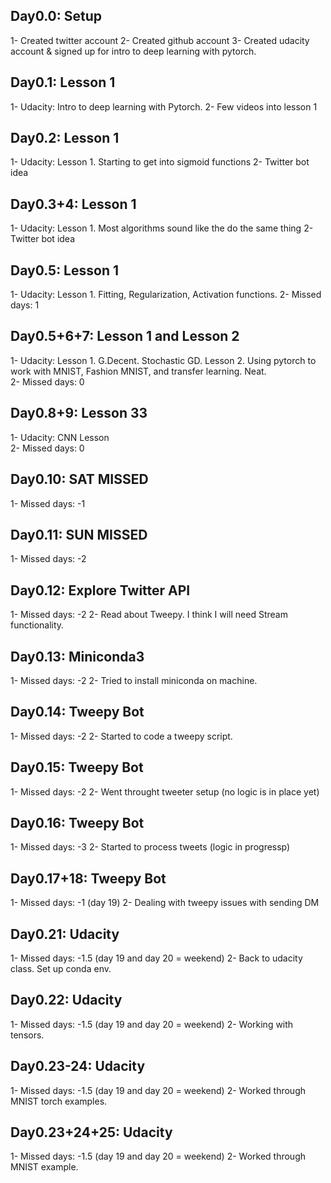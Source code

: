 Day0.0: Setup
---------------
1- Created twitter account
2- Created github account
3- Created udacity account & signed up for intro to deep learning with pytorch.

Day0.1: Lesson 1
---------------
1- Udacity: Intro to deep learning with Pytorch. 
2- Few videos into lesson 1

Day0.2: Lesson 1
---------------
1- Udacity: Lesson 1. Starting to get into sigmoid functions
2- Twitter bot idea

Day0.3+4: Lesson 1
---------------
1- Udacity: Lesson 1. Most algorithms sound like the do the same thing
2- Twitter bot idea

Day0.5: Lesson 1
---------------
1- Udacity: Lesson 1. Fitting, Regularization, Activation functions. 
2- Missed days: 1


Day0.5+6+7: Lesson 1 and Lesson 2
---------------
1- Udacity: Lesson 1. G.Decent. Stochastic GD. Lesson 2. Using pytorch to work with MNIST, Fashion MNIST, and transfer learning. Neat.   
2- Missed days: 0

Day0.8+9: Lesson 33
---------------
1- Udacity: CNN Lesson   
2- Missed days: 0

Day0.10: SAT MISSED
---------------
1- Missed days: -1

Day0.11: SUN MISSED
---------------
1- Missed days: -2

Day0.12: Explore Twitter API
---------------
1- Missed days: -2
2- Read about Tweepy. I think I will need Stream functionality. 

Day0.13: Miniconda3
---------------
1- Missed days: -2
2- Tried to install miniconda on machine. 

Day0.14: Tweepy Bot
---------------
1- Missed days: -2
2- Started to code a tweepy script. 

Day0.15: Tweepy Bot
---------------
1- Missed days: -2
2- Went throught tweeter setup (no logic is in place yet)

Day0.16: Tweepy Bot
---------------
1- Missed days: -3
2- Started to process tweets (logic in progressp)

Day0.17+18: Tweepy Bot
---------------
1- Missed days: -1 (day 19)
2- Dealing with tweepy issues with sending DM 

Day0.21: Udacity
---------------
1- Missed days: -1.5 (day 19 and day 20 = weekend)
2- Back to udacity class. Set up conda env. 

Day0.22: Udacity
---------------
1- Missed days: -1.5 (day 19 and day 20 = weekend)
2- Working with tensors. 

Day0.23-24: Udacity
---------------
1- Missed days: -1.5 (day 19 and day 20 = weekend)
2- Worked through MNIST torch examples. 

Day0.23+24+25: Udacity
---------------
1- Missed days: -1.5 (day 19 and day 20 = weekend)
2- Worked through MNIST example. 
